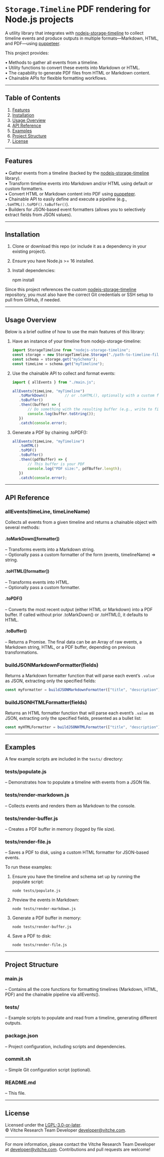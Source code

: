 # `Storage.Timeline` PDF rendering for Node.js projects

A utility library that integrates with [nodejs-storage-timeline](https://github.com/vitche/nodejs-storage-timeline) to collect timeline events and produce outputs in multiple formats—Markdown, HTML, and PDF—using [puppeteer](https://github.com/puppeteer/puppeteer).

This project provides:

• Methods to gather all events from a timeline.  
• Utility functions to convert these events into Markdown or HTML.  
• The capability to generate PDF files from HTML or Markdown content.  
• Chainable APIs for flexible formatting workflows.

--------------------------------------------------------------------------------

## Table of Contents

1. [Features](#features)
2. [Installation](#installation)
3. [Usage Overview](#usage-overview)
4. [API Reference](#api-reference)
5. [Examples](#examples)
6. [Project Structure](#project-structure)
7. [License](#license)

--------------------------------------------------------------------------------

## Features

• Gather events from a timeline (backed by the [nodejs-storage-timeline](https://github.com/vitche/nodejs-storage-timeline) library).  
• Transform timeline events into Markdown and/or HTML using default or custom formatters.  
• Convert HTML or Markdown content into PDF using [puppeteer](https://github.com/puppeteer/puppeteer).  
• Chainable API to easily define and execute a pipeline (e.g., `.toHTML().toPDF().toBuffer()`).  
• Builders for JSON-based event formatters (allows you to selectively extract fields from JSON values).

--------------------------------------------------------------------------------

## Installation

1. Clone or download this repo (or include it as a dependency in your existing project).  
2. Ensure you have Node.js >= 16 installed.  
3. Install dependencies:

   npm install

Since this project references the custom [nodejs-storage-timeline](https://github.com/vitche/nodejs-storage-timeline) repository, you must also have the correct Git credentials or SSH setup to pull from GitHub, if needed.

--------------------------------------------------------------------------------

## Usage Overview

Below is a brief outline of how to use the main features of this library:

1. Have an instance of your timeline from nodejs-storage-timeline:

    ```javascript
    import StorageTimeline from "nodejs-storage-timeline";
    const storage = new StorageTimeline.Storage("./path-to-timeline-files");
    const schema = storage.get("mySchema");
    const timeLine = schema.get("myTimeline");
    ```

2. Use the chainable API to collect and format events:

    ```javascript
    import { allEvents } from "./main.js";
    
    allEvents(timeLine, "myTimeline")
       .toMarkDown()        // or .toHTML(), optionally with a custom formatter
       .toBuffer()
       .then((buffer) => {
           // Do something with the resulting buffer (e.g., write to file)
           console.log(buffer.toString());
       })
       .catch(console.error);
    ```

3. Generate a PDF by chaining .toPDF():

    ```javascript
    allEvents(timeLine, "myTimeline")
       .toHTML()
       .toPDF()
       .toBuffer()
       .then((pdfBuffer) => {
           // This buffer is your PDF
           console.log("PDF size:", pdfBuffer.length);
       })
       .catch(console.error);
    ```

--------------------------------------------------------------------------------

## API Reference

### allEvents(timeLine, timeLineName)

Collects all events from a given timeline and returns a chainable object with several methods:

#### .toMarkDown([formatter])  
  – Transforms events into a Markdown string.  
  – Optionally pass a custom formatter of the form (events, timelineName) => string.  
#### .toHTML([formatter])  
  – Transforms events into HTML.  
  – Optionally pass a custom formatter.  
#### .toPDF()  
  – Converts the most recent output (either HTML or Markdown) into a PDF buffer. If called without prior .toMarkDown() or .toHTML(), it defaults to HTML.  
#### .toBuffer()  
  – Returns a Promise. The final data can be an Array of raw events, a Markdown string, HTML, or a PDF buffer, depending on previous transformations.

### buildJSONMarkdownFormatter(fields)

Returns a Markdown formatter function that will parse each event’s `.value` as JSON, extracting only the specified fields:

```javascript
const myFormatter = buildJSONMarkdownFormatter(["title", "description"]);
```

### buildJSONHTMLFormatter(fields)

Returns an HTML formatter function that will parse each event’s `.value` as JSON, extracting only the specified fields, presented as a bullet list:

```javascript
const myHTMLFormatter = buildJSONHTMLFormatter(["title", "description"]);
```

--------------------------------------------------------------------------------

## Examples

A few example scripts are included in the `tests/` directory:

### tests/populate.js  
  – Demonstrates how to populate a timeline with events from a JSON file.  
### tests/render-markdown.js  
  – Collects events and renders them as Markdown to the console.  
### tests/render-buffer.js  
  – Creates a PDF buffer in memory (logged by file size).  
### tests/render-file.js  
  – Saves a PDF to disk, using a custom HTML formatter for JSON-based events.

To run these examples:

1. Ensure you have the timeline and schema set up by running the populate script:
    ```shell
    node tests/populate.js
    ```

2. Preview the events in Markdown:
    ```shell
    node tests/render-markdown.js
    ```

3. Generate a PDF buffer in memory:
    ```shell
    node tests/render-buffer.js
    ```

4. Save a PDF to disk:
    ```shell
    node tests/render-file.js
    ```

--------------------------------------------------------------------------------

## Project Structure

### main.js  
  – Contains all the core functions for formatting timelines (Markdown, HTML, PDF) and the chainable pipeline via allEvents().  
### tests/  
  – Example scripts to populate and read from a timeline, generating different outputs.  
### package.json  
  – Project configuration, including scripts and dependencies.  
### commit.sh  
  – Simple Git configuration script (optional).  
### README.md  
  – This file.

--------------------------------------------------------------------------------

## License

Licensed under the [LGPL-3.0-or-later](https://www.gnu.org/licenses/lgpl-3.0.html).  
© Vitche Research Team Developer <developer@vitche.com>.

--------------------------------------------------------------------------------

For more information, please contact the Vitche Research Team Developer at <developer@vitche.com>. Contributions and pull requests are welcome!

